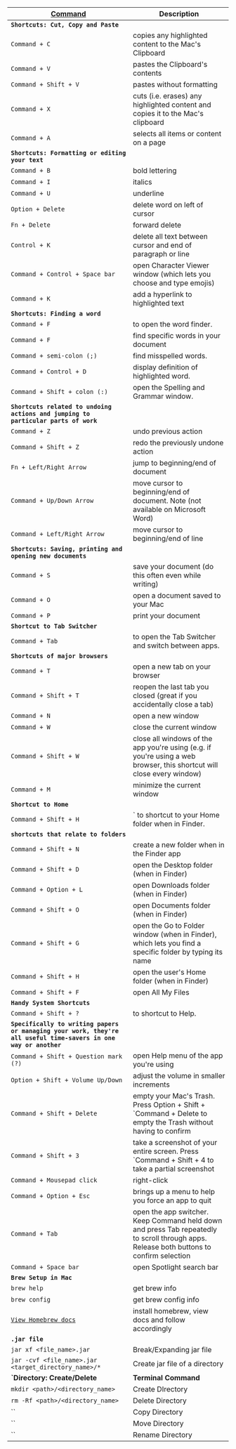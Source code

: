 <!-- # Max CMD related commands -->



[Command](https://support.apple.com/en-in/HT201236) | Description
------- | --------
**`Shortcuts: Cut, Copy and Paste `** | 
`Command + C` | copies any highlighted content to the Mac's Clipboard
`Command + V` | pastes the Clipboard's contents
`Command + Shift + V` | pastes without formatting
`Command + X` | cuts (i.e. erases) any highlighted content and copies it to the Mac's clipboard
`Command + A` | selects all items or content on a page
**`Shortcuts: Formatting or editing your text`**|
`Command + B` | bold lettering
`Command + I` | italics
`Command + U` | underline
`Option + Delete` | delete word on left of cursor
`Fn + Delete` | forward delete
`Control + K` | delete all text between cursor and end of paragraph or line
`Command + Control + Space bar` | open Character Viewer window (which lets you choose and type emojis)
`Command + K` | add a hyperlink to highlighted text
**`Shortcuts: Finding a word`** |
`Command + F`| to open the word finder.
`Command + F` | find specific words in your document
`Command + semi-colon (;)` | find misspelled words. 
`Command + Control + D` | display definition of highlighted word.
`Command + Shift + colon (:)` | open the Spelling and Grammar window.
**`Shortcuts related to undoing actions and jumping to particular parts of work`**|
`Command + Z` | undo previous action
`Command + Shift + Z` | redo the previously undone action
`Fn + Left/Right Arrow` | jump to beginning/end of document
`Command + Up/Down Arrow` | move cursor to beginning/end of document. Note (not available on Microsoft Word)
`Command + Left/Right Arrow` | move cursor to beginning/end of line
**`Shortcuts: Saving, printing and opening new documents`**|
`Command + S` | save your document (do this often even while writing)
`Command + O` | open a document saved to your Mac
`Command + P` | print your document
**`Shortcut to Tab Switcher`**|
`Command + Tab`| to open the Tab Switcher and switch between apps.
**`Shortcuts of major browsers`**|
`Command + T` | open a new tab on your browser
`Command + Shift + T` | reopen the last tab you closed (great if you accidentally close a tab)
`Command + N` | open a new window
`Command + W` | close the current window
`Command + Shift + W` | close all windows of the app you're using (e.g. if you're using a web browser, this shortcut will close every window)
`Command + M` | minimize the current window
**`Shortcut to Home`**|
`Command + Shift + H` |` to shortcut to your Home folder when in Finder.
**`shortcuts that relate to folders`**|
`Command + Shift + N` | create a new folder when in the Finder app
`Command + Shift + D` | open the Desktop folder (when in Finder)
`Command + Option + L`| open Downloads folder (when in Finder)
`Command + Shift + O` | open Documents folder (when in Finder)
`Command + Shift + G` | open the Go to Folder window (when in Finder), which lets you find a specific folder by typing its name
`Command + Shift + H` | open the user's Home folder (when in Finder)
`Command + Shift + F` | open All My Files
**`Handy System Shortcuts`** |
`Command + Shift + ?` | to shortcut to Help.
**`Specifically to writing papers or managing your work, they're all useful time-savers in one way or another`**|
`Command + Shift + Question mark (?)` | open Help menu of the app you're using
`Option + Shift + Volume Up/Down` | adjust the volume in smaller increments
`Command + Shift + Delete` | empty your Mac's Trash. Press Option + Shift + `Command + Delete to empty the Trash without having to confirm
`Command + Shift + 3` | take a screenshot of your entire screen. Press `Command + Shift + 4 to take a partial screenshot
`Command + Mousepad click` | right-click
`Command + Option + Esc` | brings up a menu to help you force an app to quit
`Command + Tab` | open the app switcher. Keep Command held down and press Tab repeatedly to scroll through apps. Release both buttons to confirm selection
`Command + Space bar` | open Spotlight search bar
**`Brew Setup in Mac`** |
`brew help` | get brew info
`brew config` | get brew config info
[`View Homebrew docs`](https://brew.sh/) | install homebrew, view docs and follow accordingly
**`.jar file`**|
`jar xf <file_name>.jar`| Break/Expanding jar file
`jar -cvf <file_name>.jar <target_directory_name>/*`| Create jar file of a directory
**`Directory: Create/Delete**| **Terminal Command**
`mkdir <path>/<directory_name>`  | Create DIrectory
`rm -Rf <path>/<directory_name>` | Delete Directory
`` | Copy Directory
`` | Move Directory
`` | Rename Directory
